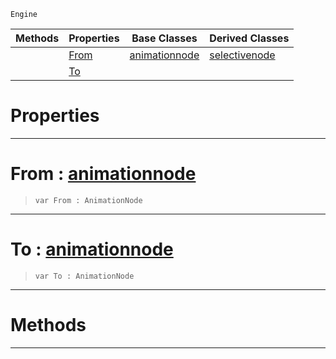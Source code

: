  `Engine`

|Methods|Properties|Base Classes|Derived Classes|
|---|---|---|---|
| |[From](dualblendselectivenode.md#from-zilch-engine-documen)|[animationnode](animationnode.md)|[selectivenode](selectivenode.md)|
| |[To](dualblendselectivenode.md#to-zilch-engine-documenta)| | |


 #  Properties


---  
 #  From : [animationnode](animationnode.md)

> 
> ```TS:Nada
> var From : AnimationNode


---  
 #  To : [animationnode](animationnode.md)

> 
> ```TS:Nada
> var To : AnimationNode


---  
 #  Methods


---  
 

 